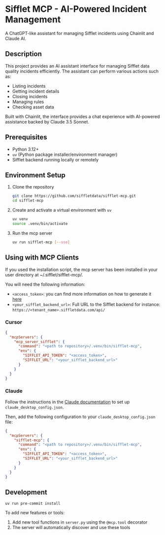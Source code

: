 # Sifflet MCP - AI-Powered Incident Management

A ChatGPT-like assistant for managing Sifflet incidents using Chainlit and Claude AI.

## Description

This project provides an AI assistant interface for managing Sifflet data quality incidents efficiently. The assistant can perform various actions
such as:

- Listing incidents
- Getting incident details
- Closing incidents
- Managing rules
- Checking asset data

Built with Chainlit, the interface provides a chat experience with AI-powered assistance backed by Claude 3.5 Sonnet.

## Prerequisites

- Python 3.12+
- `uv` (Python package installer/environment manager)
- Sifflet backend running locally or remotely

## Environment Setup

1. Clone the repository
   ```bash
   git clone https://github.com/siffletdata/sifflet-mcp.git
   cd sifflet-mcp
   ```

2. Create and activate a virtual environment with `uv`
   ```bash
   uv venv
   source .venv/bin/activate
   ```

3. Run the mcp server
   ```bash
   uv run sifflet-mcp [--sse]
   ```

## Using with MCP Clients

If you used the installation script, the mcp server has been installed in your user directory at ~/.sifflet/sifflet-mcp/.

You will need the following information:
- `<access_token>`: you can find more information on how to generate it [here](https://docs.siffletdata.com/docs/generate-an-api-token)
- `<your_sifflet_backend_url>`: Full URL to the Sifflet backend for instance: `https://<tenant_name>.siffletdata.com/api/`

### Cursor
```json
{
  "mcpServers": {
    "mcp_server_sifflet": {
      "command": "<path to repository>/.venv/bin/sifflet-mcp",
      "env": {
        "SIFFLET_API_TOKEN": "<access_token>",
        "SIFFLET_URL": "<your_sifflet_backend_url>"
      }
    }
  }
}
```

### Claude

Follow the instructions in the [Claude documentation](https://modelcontextprotocol.io/quickstart/user#2-add-the-filesystem-mcp-server) to set up `claude_desktop_config.json`.

Then, add the following configuration to your `claude_desktop_config.json` file:

```json
{
  "mcpServers": {
    "sifflet-mcp": {
      "command": "<path to repository>/.venv/bin/sifflet-mcp",
      "env": {
        "SIFFLET_API_TOKEN": "<access_token>",
        "SIFFLET_URL": "<your_sifflet_backend_url>"
      }
    }
  }
}


```

## Development

```
uv run pre-commit install
```

To add new features or tools:

1. Add new tool functions in `server.py` using the `@mcp.tool` decorator
2. The server will automatically discover and use these tools
